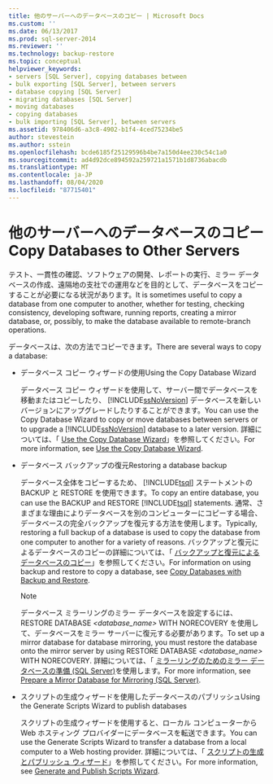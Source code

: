 ```yaml
---
title: 他のサーバーへのデータベースのコピー | Microsoft Docs
ms.custom: ''
ms.date: 06/13/2017
ms.prod: sql-server-2014
ms.reviewer: ''
ms.technology: backup-restore
ms.topic: conceptual
helpviewer_keywords:
- servers [SQL Server], copying databases between
- bulk exporting [SQL Server], between servers
- database copying [SQL Server]
- migrating databases [SQL Server]
- moving databases
- copying databases
- bulk importing [SQL Server], between servers
ms.assetid: 978406d6-a3c8-4902-b1f4-4ced75234be5
author: stevestein
ms.author: sstein
ms.openlocfilehash: bcde6185f25129596b4be7a150d4ee230c54c1a0
ms.sourcegitcommit: ad4d92dce894592a259721a1571b1d8736abacdb
ms.translationtype: MT
ms.contentlocale: ja-JP
ms.lasthandoff: 08/04/2020
ms.locfileid: "87715401"
---
```

# <a name="copy-databases-to-other-servers"></a><span data-ttu-id="46bf2-102">他のサーバーへのデータベースのコピー</span><span class="sxs-lookup"><span data-stu-id="46bf2-102">Copy Databases to Other Servers</span></span>
  <span data-ttu-id="46bf2-103">テスト、一貫性の確認、ソフトウェアの開発、レポートの実行、ミラー データベースの作成、遠隔地の支社での運用などを目的として、データベースをコピーすることが必要になる状況があります。</span><span class="sxs-lookup"><span data-stu-id="46bf2-103">It is sometimes useful to copy a database from one computer to another, whether for testing, checking consistency, developing software, running reports, creating a mirror database, or, possibly, to make the database available to remote-branch operations.</span></span>  
  
 <span data-ttu-id="46bf2-104">データベースは、次の方法でコピーできます。</span><span class="sxs-lookup"><span data-stu-id="46bf2-104">There are several ways to copy a database:</span></span>  
  
-   <span data-ttu-id="46bf2-105">データベース コピー ウィザードの使用</span><span class="sxs-lookup"><span data-stu-id="46bf2-105">Using the Copy Database Wizard</span></span>  
  
     <span data-ttu-id="46bf2-106">データベース コピー ウィザードを使用して、サーバー間でデータベースを移動またはコピーしたり、 [!INCLUDE[ssNoVersion](../../includes/ssnoversion-md.md)] データベースを新しいバージョンにアップグレードしたりすることができます。</span><span class="sxs-lookup"><span data-stu-id="46bf2-106">You can use the Copy Database Wizard to copy or move databases between servers or to upgrade a [!INCLUDE[ssNoVersion](../../includes/ssnoversion-md.md)] database to a later version.</span></span> <span data-ttu-id="46bf2-107">詳細については、「 [Use the Copy Database Wizard](use-the-copy-database-wizard.md)」を参照してください。</span><span class="sxs-lookup"><span data-stu-id="46bf2-107">For more information, see [Use the Copy Database Wizard](use-the-copy-database-wizard.md).</span></span>  
  
-   <span data-ttu-id="46bf2-108">データベース バックアップの復元</span><span class="sxs-lookup"><span data-stu-id="46bf2-108">Restoring a database backup</span></span>  
  
     <span data-ttu-id="46bf2-109">データベース全体をコピーするため、 [!INCLUDE[tsql](../../includes/tsql-md.md)] ステートメントの BACKUP と RESTORE を使用できます。</span><span class="sxs-lookup"><span data-stu-id="46bf2-109">To copy an entire database, you can use the BACKUP and RESTORE [!INCLUDE[tsql](../../includes/tsql-md.md)] statements.</span></span> <span data-ttu-id="46bf2-110">通常、さまざまな理由によりデータベースを別のコンピューターにコピーする場合、データベースの完全バックアップを復元する方法を使用します。</span><span class="sxs-lookup"><span data-stu-id="46bf2-110">Typically, restoring a full backup of a database is used to copy the database from one computer to another for a variety of reasons.</span></span> <span data-ttu-id="46bf2-111">バックアップと復元によるデータベースのコピーの詳細については、「 [バックアップと復元によるデータベースのコピー](copy-databases-with-backup-and-restore.md)」を参照してください。</span><span class="sxs-lookup"><span data-stu-id="46bf2-111">For information on using backup and restore to copy a database, see [Copy Databases with Backup and Restore](copy-databases-with-backup-and-restore.md).</span></span>  
  
    > [!NOTE]  
    >  <span data-ttu-id="46bf2-112">データベース ミラーリングのミラー データベースを設定するには、RESTORE DATABASE *<database_name>* WITH NORECOVERY を使用して、データベースをミラー サーバーに復元する必要があります。</span><span class="sxs-lookup"><span data-stu-id="46bf2-112">To set up a mirror database for database mirroring, you must restore the database onto the mirror server by using RESTORE DATABASE *<database_name>* WITH NORECOVERY.</span></span> <span data-ttu-id="46bf2-113">詳細については、「 [ミラーリングのためのミラー データベースの準備 &#40;SQL Server&#41;](../../database-engine/database-mirroring/prepare-a-mirror-database-for-mirroring-sql-server.md)を使用します。</span><span class="sxs-lookup"><span data-stu-id="46bf2-113">For more information, see [Prepare a Mirror Database for Mirroring &#40;SQL Server&#41;](../../database-engine/database-mirroring/prepare-a-mirror-database-for-mirroring-sql-server.md).</span></span>  
  
-   <span data-ttu-id="46bf2-114">スクリプトの生成ウィザードを使用したデータベースのパブリッシュ</span><span class="sxs-lookup"><span data-stu-id="46bf2-114">Using the Generate Scripts Wizard to publish databases</span></span>  
  
     <span data-ttu-id="46bf2-115">スクリプトの生成ウィザードを使用すると、ローカル コンピューターから Web ホスティング プロバイダーにデータベースを転送できます。</span><span class="sxs-lookup"><span data-stu-id="46bf2-115">You can use the Generate Scripts Wizard to transfer a database from a local computer to a Web hosting provider.</span></span> <span data-ttu-id="46bf2-116">詳細については、「 [スクリプトの生成とパブリッシュ ウィザード](../scripting/generate-and-publish-scripts-wizard.md)」を参照してください。</span><span class="sxs-lookup"><span data-stu-id="46bf2-116">For more information, see [Generate and Publish Scripts Wizard](../scripting/generate-and-publish-scripts-wizard.md).</span></span>  
  
  
